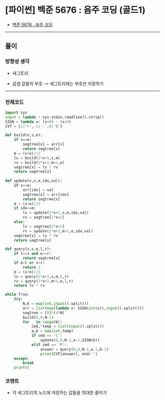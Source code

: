 # **\[파이썬\] 백준 5676 : 음주 코딩 (골드1)**

* [백준 5676 : 음주 코딩](https://www.acmicpc.net/problem/5676)

---

## **풀이**

### **방향성 생각**

* 세그트리

* 곱셈 값들의 부호 -> 세그트리에는 부호만 저장하기

---

### **전체코드**

```python
import sys
input = lambda : sys.stdin.readline().strip()
SIGN = lambda x: (x>0) - (x<0) 
CVT = {1:'+',-1:'-',0:'0'}

def build(x,s,e):
    if s==e:
        segtree[x] = arr[s]
        return segtree[x]
    m = (s+e)//2
    lv = build(2*x+1,s,m)
    rv = build(2*x+2,m+1,e)
    segtree[x] = lv * rv
    return segtree[x]
    
def update(x,s,e,idx,val):
    if s==e:
        arr[idx] = val
        segtree[x] = arr[idx]
        return segtree[x]
    m = (s+e)//2
    if idx<=m:
        lv = update(2*x+1,s,m,idx,val)
        rv = segtree[2*x+2]
    else:
        lv = segtree[2*x+1]
        rv = update(2*x+2,m+1,e,idx,val)
    segtree[x] = lv * rv
    return segtree[x]

def query(x,s,e,l,r):
    if l<=s and e<=r:
        return segtree[x]
    if e<l or s>r:
        return 1
    m = (s+e)//2
    lv = query(2*x+1,s,m,l,r)
    rv = query(2*x+2,m+1,e,l,r)
    return lv * rv

while True:
    try:
        N,K = map(int,input().split())
        arr = list(map(lambda x: SIGN(int(x)),input().split()))
        segtree = [0]*(4*N)
        build(0,0,N-1)
        for _ in range(K):
            cmd,*temp = list(input().split())
            a,b = map(int,temp)
            if cmd == 'C':
                update(0,0,N-1,a-1,SIGN(b))
            elif cmd == 'P':
                answer = query(0,0,N-1,a-1,b-1)
                print(CVT[answer], end='')
    except:
        break
    print()
```

### **코멘트**

* 각 세그트리의 노드에 저장하는 값들을 최대한 줄이기
